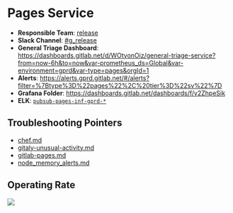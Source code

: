 <!-- MARKER: do not edit this section directly. Edit services/service-mappings.yml then run scripts/generate-docs -->
#  Pages Service

* **Responsible Team**: [release](https://about.gitlab.com/handbook/engineering/dev-backend/)
* **Slack Channel**: [#g_release](https://gitlab.slack.com/archives/production/g_release)
* **General Triage Dashboard**: https://dashboards.gitlab.net/d/WOtyonOiz/general-triage-service?from=now-6h&to=now&var-prometheus_ds=Global&var-environment=gprd&var-type=pages&orgId=1
* **Alerts**: https://alerts.gprd.gitlab.net/#/alerts?filter=%7Btype%3D%22pages%22%2C%20tier%3D%22sv%22%7D
* **Grafana Folder**: https://dashboards.gitlab.net/dashboards/f/v2ZhpeSik
* **ELK**: [`pubsub-pages-inf-gprd-*`](https://log.gitlab.net/goto/00a732029c1448a741c8730c04038fd9)

## Troubleshooting Pointers

* [chef.md](chef.md)
* [gitaly-unusual-activity.md](gitaly-unusual-activity.md)
* [gitlab-pages.md](gitlab-pages.md)
* [node_memory_alerts.md](node_memory_alerts.md)

## Operating Rate

![](https://dashboards.gitlab.com/render/d-solo/WOtyonOiz/general-triage-service?from=now-24h&to=now&var-prometheus_ds=Global&var-environment=gprd&var-type=pages&orgId=1&panelId=12&width=1200&height=600&tz=UTC&theme=light)

<!-- END_MARKER -->
